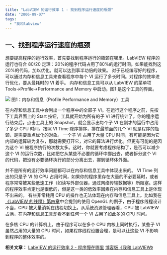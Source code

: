 ```yaml
---
title: "LabVIEW 的运行效率 1 - 找到程序运行速度的瓶颈"
date: "2006-09-07"
tags: 
  - "我和labview"
---
```


## 一、找到程序运行速度的瓶颈

想要提高程序的运行效率，首先要找到程序运行的瓶颈在哪里。LabVIEW 程序的运行也符合 80/20 定理：20%的程序代码占用了80%的运行时间。如果能找到这20%的代码，加以优化，就可以达到事半功倍的效果。 对于已经编写好的程序，可以通过内存和信息工具来查看程序中每个 VI 运行了多长时间。对程序的效率进行优化，要从最耗时的 VI 着手。 内存和信息工具可以从 LabVIEW 的菜单项 Tools->Profile->Performance and Memory 中启动。图1 是这个工具的界面。

[](http://tk1.storage.msn.com/x1pxOYwqu4SjF5G0W4dmEwaKLtSa4ws0-_l23pai0BiY4AxBll9jpgb_Qqk_covBAFpXBmfYtnj2uPYQPfM5KdFgJ0jnii1eADiKutDNKCqalA_FuSiXnm7SynMiOUgR0oFnBlkoUAB1_QcPeffFFt6reXQDlBwUH9W)![](http://tkfiles.storage.msn.com/x1pN1mp8dKYgTFV_lNTUY6FnblHHsQ5D-NvQIFSkpznNd7Hci1HaQRUzTyJJ4ZYqhv5U1yNGzUcZszor_Ck0Ir-2BpBMcbvwFfplnaCZmoMlZRrGiS0utxZkA) 图1：内存和信息（Profile Performance and Memory）工具

在内存和信息工具中会列出一个程序中的全部子 VI。在运行这个程序之前，先按下工具界面上的 Start 按钮，工具就开始为所有的子 VI 进行统计了。你的程序运行结束后，点击工具上的 Snapshot，就会显示出每个子 VI 在刚才的运行中占用了多少 CPU 时间。按照 VI Time 降序排序，排在最前面的几个 VI 就是程序的瓶颈，是需要重点优化的对象。 一个子 VI 占用了大量 CPU 时间，有可能是因为它内部的运算较为复杂，那就需要打开它，对它的算法进行优化。但更有可能的是因为这个 VI 被程序执行的次数太多。这时，你就要考虑程序结构了，是否可以减少这个 VI 的运行次数，比如把它从某些不必要的循环中挪出去，或者拆分这个 VI 的代码，把没有必要循环执行的部分分离出去，挪到循环体外面。

并不是所有的运行效率问题都可以在内存和信息工具中体现出来的。 VI Time 列出的只是子 VI 的 CPU 占用时间，如果你的程序里存在大量的不必要延时，或者程序常常被某些低速工作（如读写外部仪器，通过网络传输数据等）所阻塞。这样的程序效率肯定也是很低的，但是这一类的低效率因素在内存和信息工具上是体现不出来的。 有些非常耗用 CPU 的操作也无法体现在内存和信息工具上。比如我在[《LabVIEW 的线程》第四章](http://ruanqizhen.spaces.live.com/blog/cns!5852D4F797C53FB6!2047.entry)中会提到的使用 OpenGL 的例子，由于程序线程设计不当，CPU 被大量消耗在线程切换上。从系统资源管理器看，CPU 被 LabVIEW 占满，在内存和信息工具却看不到任何一个 VI 占用了如此多的 CPU 时间。

在多核 CPU 的计算机上，由于程序可以在多个 CPU 内核上同时执行，某些子 VI 虽然占用的大量的 CPU 时间，如果程序线程设置合理，是可以让这些 VI 不影响到程序的整体效率的。

**相关文章：** [LabVIEW 的运行效率 2 - 程序慢在哪里](http://ruanqizhen.spaces.live.com/blog/cns!5852D4F797C53FB6!1745.entry) [](http://ruanqizhen.wordpress.com/labview/)[博客版《我和 LabVIEW》](http://ruanqizhen.wordpress.com/2005/11/07/%E6%88%91%E5%92%8C-labview/)

